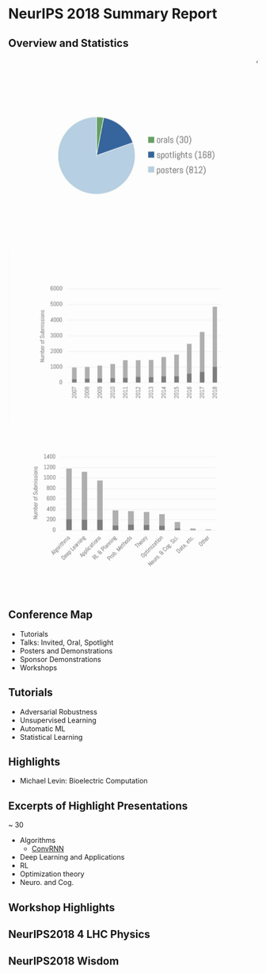 # NeurIPS 2018 Summary Report

## Overview and Statistics

![](figs/NIPS2018/statistics_01.png)
![](figs/NIPS2018/statistics_02.png)
![](figs/NIPS2018/statistics_03.png)

## Conference Map

- Tutorials
- Talks: Invited, Oral, Spotlight
- Posters and Demonstrations
- Sponsor Demonstrations
- Workshops

## Tutorials
- Adversarial Robustness
- Unsupervised Learning
- Automatic ML
- Statistical Learning

## Highlights
- Michael Levin: Bioelectric Computation


## Excerpts of Highlight Presentations
~ 30

* Algorithms
   * [ConvRNN](https://neuroailab.github.io/convrnns/files/convrnns-nips-2018-poster.pdf)
* Deep Learning and Applications
* RL
* Optimization theory
* Neuro. and Cog.

## Workshop Highlights


## NeurIPS2018 4 LHC Physics


## NeurIPS2018 Wisdom
